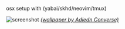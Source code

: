 osx setup with (yabai/skhd/neovim/tmux)

![screenshot](docs/screenshot.png)
_[(wallpaper by Adiedn Converse)](https://unsplash.com/photos/WYmPNSUyfNg)_
